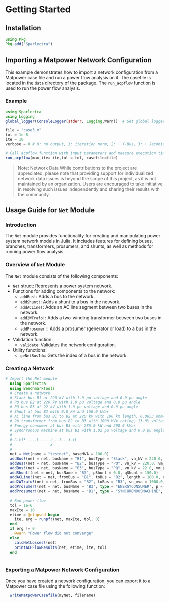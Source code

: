 # Getting Started

## Installation

```julia
using Pkg
Pkg.add("Sparlectra")
```

## Importing a Matpower Network Configuration

This example demonstrates how to import a network configuration from a Matpower case file and run a power flow analysis on it. The casefile is located in the `data` directory of the package. The `run_acpflow` function is used to run the power flow analysis.

### Example
```julia
using Sparlectra
using Logging
global_logger(ConsoleLogger(stderr, Logging.Warn))  # Set global logger to log to stderr with WARN level

file = "case3.m"
tol = 1e-8
ite = 10
verbose = 0 # 0: no output, 1: iteration norm, 2: + Y-Bus, 3: + Jacobian, 4: + Power Flow

# Call acpflow function with input parameters and measure execution time
run_acpflow(max_ite= ite,tol = tol, casefile=file)
```


> Note: Network Data
While contributions to the project are appreciated, please note that providing support for individualized network data issues is beyond the scope of this project, as it is not maintained by an organization. Users are encouraged to take initiative in resolving such issues independently and sharing their results with the community.





## Usage Guide for `Net` Module

### Introduction
The `Net` module provides functionality for creating and manipulating power system network models in Julia. It includes features for defining buses, branches, transformers, prosumers, and shunts, as well as methods for running power flow analysis.

### Overview of `Net` Module

The `Net` module consists of the following components:

- `Net` struct: Represents a power system network.
- Functions for adding components to the network:
  - `addBus!`: Adds a bus to the network.
  - `addShunt!`: Adds a shunt to a bus in the network.
  - `addACLine!`: Adds an AC line segment between two buses in the network.
  - `add2WTrafo!`: Adds a two-winding transformer between two buses in the network.
  - `addProsumer!`: Adds a prosumer (generator or load) to a bus in the network.
- Validation function:
  - `validate`: Validates the network configuration.
- Utility functions:
  - `geNetBusIdx`: Gets the index of a bus in the network.


### Creating a Network
```julia
# Import the Net module
  using Sparlectra
  using BenchmarkTools
  # Create a network
  # Slack bus B1 at 220 kV with 1.0 pu voltage and 0.0 pu angle
  # PQ bus B2 at 220 kV with 1.0 pu voltage and 0.0 pu angle
  # PQ bus B3 at 22 kV with 1.0 pu voltage and 0.0 pu angle
  # Shunt at bus B3 with 0.0 kW and 150.0 kVar
  # AC line from bus B1 to B2 at 220 kV with 100 km length, 0.0653 ohm/km resistance, 0.398 ohm/km reactance, 9.08 nF/km capacitance, and 0.0 power factor
  # 2W transformer from bus B2 to B3 with 1000 MVA rating, 13.0% voltage ratio, 0.28% resistance, 20.0 kW power factor, and 0.06% no-load current
  # Energy consumer at bus B3 with 285.0 kW and 200.0 kVar
  # Synchronous machine at bus B1 with 1.02 pu voltage and 0.0 pu angle
  #
  # G->1* ----L---- 2 --T-- 3->L
  #                 x
  #   
  net = Net(name = "testnet", baseMVA = 100.0)
  addBus!(net = net, busName = "B1", busType = "Slack", vn_kV = 220.0, vm_pu = 1.0, va_deg = 0.0)
  addBus!(net = net, busName = "B2", busType = "PQ", vn_kV = 220.0, vm_pu = 1.0, va_deg = 0.0)
  addBus!(net = net, busName = "B3", busType = "PQ", vn_kV = 22.0, vm_pu = 1.0, va_deg = 0.0)
  addShunt!(net = net, busName = "B3", pShunt = 0.0, qShunt = 150.0)
  addACLine!(net = net, fromBus = "B1", toBus = "B2", length = 100.0, r = 0.0653, x = 0.398, c_nf_per_km = 9.08, tanδ = 0.0)
  add2WTrafo!(net = net, fromBus = "B2", toBus = "B3", sn_mva = 1000.0, vk_percent = 13.0, vkr_percent = 0.28, pfe_kw = 20.0, i0_percent = 0.06)
  addProsumer!(net = net, busName = "B3", type = "ENERGYCONSUMER", p = 285.0, q = 200.0)
  addProsumer!(net = net, busName = "B1", type = "SYNCHRONOUSMACHINE", referencePri = "B1", vm_pu = 1.02, va_deg = 0.0)

  # Run power flow
  tol = 1e-6
  maxIte = 10  
  etime = @elapsed begin
    ite, erg = runpf!(net, maxIte, tol, 0)
  end
  if erg != 0
    @warn "Power flow did not converge"        
  else
    calcNetLosses!(net)
    printACPFlowResults(net, etime, ite, tol)
  end
  
```
### Exporting a Matpower Network Configuration
Once you have created a network configuration, you can export it to a Matpower case file using the following function:
```julia
  writeMatpowerCasefile(myNet, filename)
```







